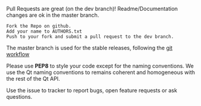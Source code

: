 Pull Requests are great (on the dev branch)! Readme/Documentation changes are ok in the master branch.

    Fork the Repo on github.
    Add your name to AUTHORS.txt
    Push to your fork and submit a pull request to the dev branch.

The master branch is used for the stable releases, following the [git workflow](http://nvie.com/posts/a-successful-git-branching-model/)

Please use **PEP8** to style your code except for the naming conventions. We
use the Qt naming conventions to remains coherent and homogeneous with the rest
of the Qt API.

Use the issue to tracker to report bugs, open feature requests or ask questions.